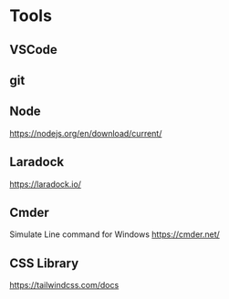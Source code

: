 # Tools

## VSCode

## git
  
## Node
https://nodejs.org/en/download/current/

## Laradock
https://laradock.io/

## Cmder
Simulate Line command for Windows
https://cmder.net/

## CSS Library
https://tailwindcss.com/docs
